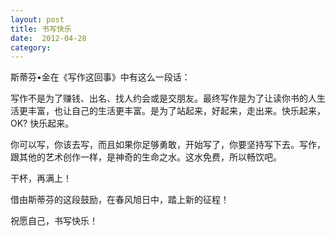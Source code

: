 ```yaml
---
layout: post
title: 书写快乐
date:  2012-04-28
category: 
---
```


斯蒂芬•金在《写作这回事》中有这么一段话：

写作不是为了赚钱、出名、找人约会或是交朋友。最终写作是为了让读你书的人生活更丰富，也让自己的生活更丰富。是为了站起来，好起来，走出来。快乐起来，OK? 快乐起来。

你可以写，你该去写，而且如果你足够勇敢，开始写了，你要坚持写下去。写作，跟其他的艺术创作一样，是神奇的生命之水。这水免费，所以畅饮吧。

干杯，再满上！

借由斯蒂芬的这段鼓励，在春风旭日中，踏上新的征程！

祝愿自己，书写快乐！